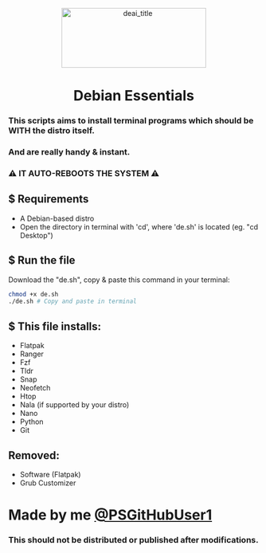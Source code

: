 <p align="center">
<img src="https://github.com/PSGitHubUser1/Debian-Essentials/assets/90406016/6d6cb953-24ea-406d-8e34-927a431262ee" alt="deai_title" width="290" height="120">
</p>
<h1 align="center">
 Debian Essentials
</h1>

### This scripts aims to install terminal programs which should be WITH the distro itself.
### And are really handy & instant.
 

### ⚠ IT AUTO-REBOOTS THE SYSTEM ⚠
## $ Requirements
 - A Debian-based distro
 - Open the directory in terminal with 'cd', where 'de.sh' is located (eg. "cd Desktop")
## $ Run the file
Download the "de.sh", copy & paste this command in your terminal:
```sh
chmod +x de.sh
./de.sh # Copy and paste in terminal
```
## $ This file installs:
 - Flatpak
 - Ranger
 - Fzf
 - Tldr
 - Snap
 - Neofetch
 - Htop
 - Nala (if supported by your distro)
 - Nano
 - Python
 - Git
## Removed:
- Software (Flatpak)
- Grub Customizer
# Made by me [@PSGitHubUser1](https://github.com/PSGitHubUser1)
### This should not be distributed or published after modifications.
